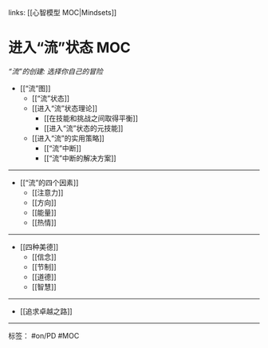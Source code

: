links: [[心智模型 MOC|Mindsets]]
# 进入“流”状态 MOC
*“流”的创建: 选择你自己的冒险*

- [[“流”图]]
	- [[“流”状态]]
	- [[进入“流”状态理论]]
		- [[在技能和挑战之间取得平衡]]
		- [[进入“流”状态的元技能]]
	- [[进入“流”的实用策略]]
		- [[“流”中断]]
		- [[“流”中断的解决方案]]	

---

- [[“流”的四个因素]]
	- [[注意力]]
	- [[方向]]
	- [[能量]]
	- [[热情]]

---

- [[四种美德]]
	- [[信念]]
	- [[节制]]
	- [[道德]]
	- [[智慧]]

---

- [[追求卓越之路]]

---
标签： #on/PD #MOC

